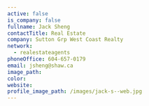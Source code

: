 ```yaml
---
active: false
is_company: false
fullname: Jack Sheng
contactTitle: Real Estate
company: Sutton Grp West Coast Realty
network:
  - realestateagents
phoneOffice: 604-657-0179
email: jsheng@shaw.ca
image_path:
color:
website:
profile_image_path: /images/jack-s--web.jpg
---
```



